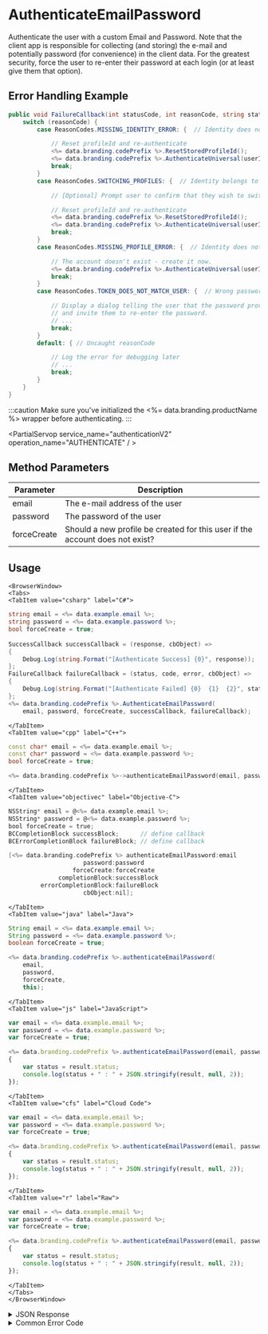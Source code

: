 # AuthenticateEmailPassword

Authenticate the user with a custom Email and Password.  Note that the client app is responsible for collecting (and storing) the e-mail and potentially password (for convenience) in the client data.  For the greatest security, force the user to re-enter their password at each login (or at least give them that option).



## Error Handling Example

```csharp
public void FailureCallback(int statusCode, int reasonCode, string statusMessage, object cbObject) {
    switch (reasonCode) {
        case ReasonCodes.MISSING_IDENTITY_ERROR: {  // Identity does not exist (and client has orphaned profileId)

            // Reset profileId and re-authenticate
            <%= data.branding.codePrefix %>.ResetStoredProfileId();
            <%= data.branding.codePrefix %>.AuthenticateUniversal(userId, password, true);
            break;
        }
        case ReasonCodes.SWITCHING_PROFILES: {  // Identity belongs to a different profile

            // [Optional] Prompt user to confirm that they wish to switch accounts?

            // Reset profileId and re-authenticate
            <%= data.branding.codePrefix %>.ResetStoredProfileId();
            <%= data.branding.codePrefix %>.AuthenticateUniversal(userId, password, forceCreate);
            break;
        }
        case ReasonCodes.MISSING_PROFILE_ERROR: {  // Identity does not exist

            // The account doesn't exist - create it now.
            <%= data.branding.codePrefix %>.AuthenticateUniversal(userId, password, true);
            break;
        }
        case ReasonCodes.TOKEN_DOES_NOT_MATCH_USER: {  // Wrong password

            // Display a dialog telling the user that the password provided was invalid,
            // and invite them to re-enter the password.
            // ...
            break;
        }
        default: { // Uncaught reasonCode

            // Log the error for debugging later
            // ...
            break;
        }
    }
}
```

:::caution
Make sure you've initialized the <%= data.branding.productName %> wrapper before authenticating.
:::

<PartialServop service_name="authenticationV2" operation_name="AUTHENTICATE" / >

## Method Parameters
Parameter | Description
--------- | -----------
email | The e-mail address of the user
password | The password of the user
forceCreate | Should a new profile be created for this user if the account does not exist?

## Usage

```mdx-code-block
<BrowserWindow>
<Tabs>
<TabItem value="csharp" label="C#">
```

```csharp
string email = <%= data.example.email %>;
string password = <%= data.example.password %>;
bool forceCreate = true;
    
SuccessCallback successCallback = (response, cbObject) =>
{
    Debug.Log(string.Format("[Authenticate Success] {0}", response));
};
FailureCallback failureCallback = (status, code, error, cbObject) =>
{
    Debug.Log(string.Format("[Authenticate Failed] {0}  {1}  {2}", status, code, error));
};
<%= data.branding.codePrefix %>.AuthenticateEmailPassword(
    email, password, forceCreate, successCallback, failureCallback);
```

```mdx-code-block
</TabItem>
<TabItem value="cpp" label="C++">
```

```cpp
const char* email = <%= data.example.email %>;
const char* password = <%= data.example.password %>;
bool forceCreate = true;

<%= data.branding.codePrefix %>->authenticateEmailPassword(email, password, forceCreate, this);
```

```mdx-code-block
</TabItem>
<TabItem value="objectivec" label="Objective-C">
```

```objectivec
NSString* email = @<%= data.example.email %>;
NSString* password = @<%= data.example.password %>;
bool forceCreate = true;
BCCompletionBlock successBlock;      // define callback
BCErrorCompletionBlock failureBlock; // define callback

[<%= data.branding.codePrefix %> authenticateEmailPassword:email
                     password:password
                  forceCreate:forceCreate
              completionBlock:successBlock
         errorCompletionBlock:failureBlock
                     cbObject:nil];
```

```mdx-code-block
</TabItem>
<TabItem value="java" label="Java">
```

```java
String email = <%= data.example.email %>;
String password = <%= data.example.password %>;
boolean forceCreate = true;

<%= data.branding.codePrefix %>.authenticateEmailPassword(
    email,
    password,
    forceCreate,
    this);
```

```mdx-code-block
</TabItem>
<TabItem value="js" label="JavaScript">
```

```javascript
var email = <%= data.example.email %>;
var password = <%= data.example.password %>;
var forceCreate = true;

<%= data.branding.codePrefix %>.authenticateEmailPassword(email, password, forceCreate, result =>
{
	var status = result.status;
	console.log(status + " : " + JSON.stringify(result, null, 2));
});
```

```mdx-code-block
</TabItem>
<TabItem value="cfs" label="Cloud Code">
```

```javascript
var email = <%= data.example.email %>;
var password = <%= data.example.password %>;
var forceCreate = true;

<%= data.branding.codePrefix %>.authenticateEmailPassword(email, password, forceCreate, result =>
{
	var status = result.status;
	console.log(status + " : " + JSON.stringify(result, null, 2));
});
```

```mdx-code-block
</TabItem>
<TabItem value="r" label="Raw">
```

```javascript
var email = <%= data.example.email %>;
var password = <%= data.example.password %>;
var forceCreate = true;

<%= data.branding.codePrefix %>.authenticateEmailPassword(email, password, forceCreate, result =>
{
	var status = result.status;
	console.log(status + " : " + JSON.stringify(result, null, 2));
});
```

```mdx-code-block
</TabItem>
</Tabs>
</BrowserWindow>
```

<details>
<summary>JSON Response</summary>

```json
{
    "status": 200,
    "data": {
        "vcPurchased": 0,
        "experiencePoints": 100,
        "refundCount": 0,
        "playerSessionExpiry": 60,
        "server_time": 1464621990155,
        "experienceLevel": 0,
        "currency": {
            "credits": {
                "purchased": 0,
                "balance": 12211,
                "consumed": 133,
                "awarded": 12344
            }
        },
        "abTestingId": 8,
        "statistics": {
            "gamesWon": 0
        },
        "id": "323e861-b749-4ce4-a57a-175232e21b5d",
        "createdAt": 1459439058035,
        "profileId": "323e861-b749-4ce4-a57a-175232e21b5d",
        "newUser": "false",
        "xpCapped": false,
        "sent_events": [],
        "timeZoneOffset": -5,
        "playerName": "",
        "vcClaimed": 0,
        "parentProfileId": null,
        "rewards": {
            "rewardDetails": {},
            "rewards": {},
            "currency": {}
        },
        "countryCode": "ca",
        "loginCount": 16,
        "emailAddress": "test@email.com",
        "previousLogin": 1464621979514,
        "incoming_events": [],
        "lastLogin": 1464621990118,
        "languageCode": "en",
        "pictureUrl": null,
        "sessionId": "v3grtg3ve0a089pekk8lneuk8k",
        "amountSpent": 0
    }
}
```
</details>

<details>
<summary>Common Error Code</summary>

### Status Codes
Code | Name | Description
---- | ---- | -----------
40206 | MISSING_IDENTITY_ERROR | The identity does not exist on the server and `forceCreate` was `false` [and a `profileId` was provided - otherwise 40208 would have been returned]. Will also occur when `forceCreate` is `true` and a saved [and unrelated] `profileId` is provided. The error handler should reset the stored profile id (if there is one) and re-authenticate, setting `forceCreate` to `true` to create a new account. **A common cause of this error is deleting the user's account via the Design Portal.**
40207 | SWITCHING_PROFILES | Indicates that the identity credentials are valid, and the saved `profileId` is valid, but the identity is not associated with the `profileId`. This may indicate that the user wants to switch accounts in the app. Often an app will pop-up a dialog confirming that the user wants to switch accounts, and then reset the stored `profileId` and call authenticate again.
40208 | MISSING_PROFILE_ERROR | Returned when the identity cannot be located, no `profileId` is provided, and `forceCreate` is false. The normal response is to call Authenticate again with `forceCreate` set to `true`.
40217 | UNKNOWN_AUTH_ERROR | An unknown error has occurred during authentication.
40221 | EMAIL_NOT_VALID | The provided email address is not in the correct format.
40307 | TOKEN_DOES_NOT_MATCH_USER | The user credentials don't match (i.e. incorrect password).

</details>



